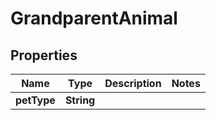 

# GrandparentAnimal


## Properties

Name | Type | Description | Notes
------------ | ------------- | ------------- | -------------
**petType** | **String** |  | 



